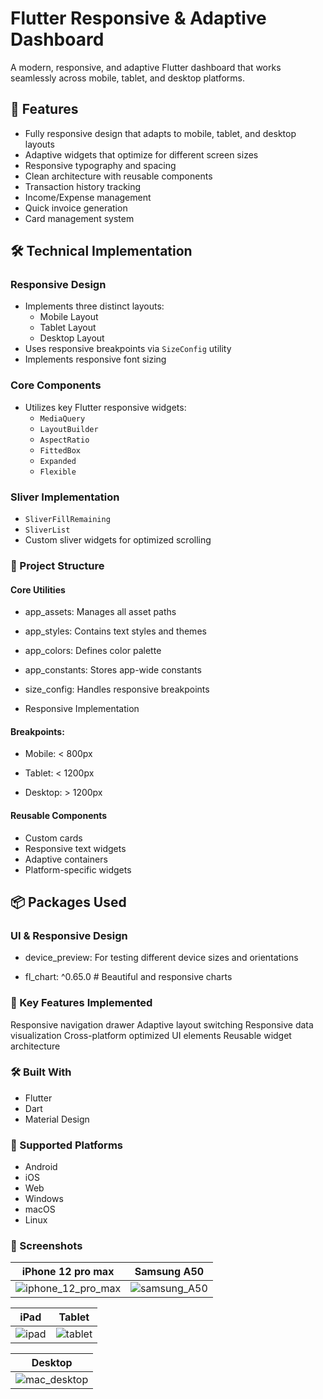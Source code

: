 # Flutter Responsive & Adaptive Dashboard

A modern, responsive, and adaptive Flutter dashboard that works seamlessly across mobile, tablet, and desktop platforms.

## 📱 Features

- Fully responsive design that adapts to mobile, tablet, and desktop layouts
- Adaptive widgets that optimize for different screen sizes
- Responsive typography and spacing
- Clean architecture with reusable components
- Transaction history tracking
- Income/Expense management
- Quick invoice generation
- Card management system

## 🛠️ Technical Implementation

### Responsive Design
- Implements three distinct layouts:
  - Mobile Layout
  - Tablet Layout
  - Desktop Layout
- Uses responsive breakpoints via `SizeConfig` utility
- Implements responsive font sizing

### Core Components
- Utilizes key Flutter responsive widgets:
  - `MediaQuery`
  - `LayoutBuilder`
  - `AspectRatio`
  - `FittedBox`
  - `Expanded`
  - `Flexible`

### Sliver Implementation
- `SliverFillRemaining`
- `SliverList`
- Custom sliver widgets for optimized scrolling

### 📂 Project Structure

#### Core Utilities

- app_assets: Manages all asset paths

- app_styles: Contains text styles and themes

- app_colors: Defines color palette

- app_constants: Stores app-wide constants

- size_config: Handles responsive breakpoints

- Responsive Implementation

#### Breakpoints:

- Mobile: < 800px

- Tablet: < 1200px

- Desktop: > 1200px


#### Reusable Components

- Custom cards
- Responsive text widgets
- Adaptive containers
- Platform-specific widgets

## 📦 Packages Used

### UI & Responsive Design

- device_preview:  For testing different device sizes and orientations

- fl_chart: ^0.65.0 # Beautiful and responsive charts

### 🎯 Key Features Implemented

Responsive navigation drawer
Adaptive layout switching
Responsive data visualization
Cross-platform optimized UI elements
Reusable widget architecture

### 🛠️ Built With

- Flutter
- Dart
- Material Design

### 📱 Supported Platforms

- Android
- iOS
- Web
- Windows
- macOS
- Linux

### 📸 Screenshots
| iPhone 12 pro max | Samsung A50 |
|---------|--------|
|![iphone_12_pro_max](https://github.com/user-attachments/assets/b14060ec-1a91-46dc-8c05-a9bef4e8bb93)|![samsung_A50](https://github.com/user-attachments/assets/751a3e61-b159-4d64-b05e-72db8d01864a)|

| iPad | Tablet |
|------|--------|
|![ipad](https://github.com/user-attachments/assets/5cc95fc3-9f9e-4900-bdac-8a90c1af4677)|![tablet](https://github.com/user-attachments/assets/8f297e63-f209-4433-a36f-b307a34e01ef)|

| Desktop |
|---------|
|![mac_desktop](https://github.com/user-attachments/assets/a585b7e9-0a91-45f6-be17-7d20cdd245f3)|


